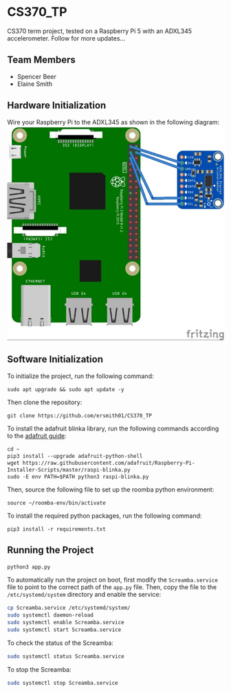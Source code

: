 # CS370_TP
CS370 term project, tested on a Raspberry Pi 5 with an ADXL345 accelerometer. Follow for more updates...

## Team Members
- Spencer Beer
- Elaine Smith

## Hardware Initialization
Wire your Raspberry Pi to the ADXL345 as shown in the following diagram:
![Raspberry Pi to ADXL345 wiring diagram](hardware/Pi2ADXL345.jpg)


## Software Initialization

To initialize the project, run the following command:
```
sudo apt upgrade && sudo apt update -y
```
Then clone the repository:
```
git clone https://github.com/ersmith01/CS370_TP
```

To install the adafruit blinka library, run the following commands according to the [adafruit guide](https://learn.adafruit.com/circuitpython-on-raspberrypi-linux/installing-circuitpython-on-raspberry-pi):
```
cd ~
pip3 install --upgrade adafruit-python-shell
wget https://raw.githubusercontent.com/adafruit/Raspberry-Pi-Installer-Scripts/master/raspi-blinka.py
sudo -E env PATH=$PATH python3 raspi-blinka.py
```

Then, source the following file to set up the roomba python environment:
```
source ~/roomba-env/bin/activate
```

To install the required python packages, run the following command:
```
pip3 install -r requirements.txt
```

## Running the Project
```bash
python3 app.py
```
To automatically run the project on boot, first modify the `Screamba.service` file to point to the correct path of the `app.py` file. Then, copy the file to the `/etc/systemd/system` directory and enable the service:
```bash
cp Screamba.service /etc/systemd/system/
sudo systemctl daemon-reload
sudo systemctl enable Screamba.service
sudo systemctl start Screamba.service
```

To check the status of the Screamba:
```bash
sudo systemctl status Screamba.service
```
To stop the Screamba:
```bash
sudo systemctl stop Screamba.service
```


